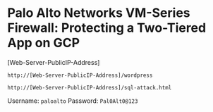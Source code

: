 Palo Alto Networks VM-Series Firewall: Protecting a Two-Tiered App on GCP
=========================================================================

[Web-Server-PublicIP-Address]

`http://[Web-Server-PublicIP-Address]/wordpress`

`http://[Web-Server-PublicIP-Address]/sql-attack.html`


Username: `paloalto`
Password: `Pal0Alt0@123`